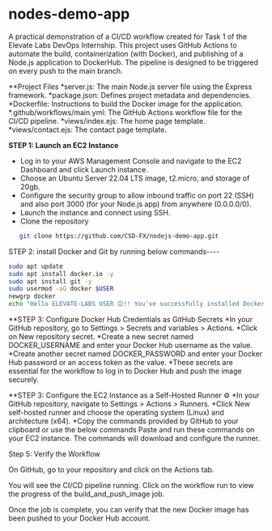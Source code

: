 # nodes-demo-app
A practical demonstration of a CI/CD workflow created for Task 1 of the Elevate Labs DevOps Internship. This project uses GitHub Actions to automate the build, containerization (with Docker), and publishing of a Node.js application to DockerHub. The pipeline is designed to be triggered on every push to the main branch.

**Project Files
*server.js: The main Node.js server file using the Express framework.
*package.json: Defines project metadata and dependencies.
*Dockerfile: Instructions to build the Docker image for the application.
*.github/workflows/main.yml: The GitHub Actions workflow file for the CI/CD pipeline.
*views/index.ejs: The home page template.
*views/contact.ejs: The contact page template.

**STEP 1: Launch an EC2 Instance**
  * Log in to your AWS Management Console and navigate to the EC2 Dashboard and click Launch instance.
  * Choose an Ubuntu Server 22.04 LTS image, t2.micro, and storage of 20gb.
  * Configure the security group to allow inbound traffic on port 22 (SSH) and also port 3000 (for your Node.js app) from anywhere (0.0.0.0/0).
  * Launch the instance and connect using SSH.
  * Clone the repository
   ```bash
      git clone https://github.com/CSD-FX/nodejs-demo-app.git
   ```

STEP 2: install Docker and Git by running below commands----
```bash
sudo apt update
sudo apt install docker.io -y
sudo apt install git -y
sudo usermod -aG docker $USER
newgrp docker
echo "Hello ELEVATE-LABS USER 😊!! You've successfully installed Docker and Git in your terminal😇✌🏼"
```
**STEP 3: Configure Docker Hub Credentials as GitHub Secrets
*In your GitHub repository, go to Settings > Secrets and variables > Actions.
*Click on New repository secret.
*Create a new secret named DOCKER_USERNAME and enter your Docker Hub username as the value.
*Create another secret named DOCKER_PASSWORD and enter your Docker Hub password or an access token as the value.
*These secrets are essential for the workflow to log in to Docker Hub and push the image securely.




**STEP 3: Configure the EC2 Instance as a Self-Hosted Runner ⚙️
*In your GitHub repository, navigate to Settings > Actions > Runners.
*Click New self-hosted runner and choose the operating system (Linux) and architecture (x64).
*Copy the commands provided by GitHub to your clipboard or use the below commands
Paste and run these commands on your EC2 instance. The commands will download and configure the runner.







Step 5: Verify the Workflow

On GitHub, go to your repository and click on the Actions tab.

You will see the CI/CD pipeline running. Click on the workflow run to view the progress of the build_and_push_image job.

Once the job is complete, you can verify that the new Docker image has been pushed to your Docker Hub account.

